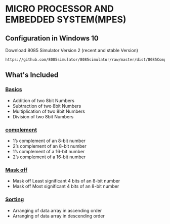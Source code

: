 # MICRO PROCESSOR AND EMBEDDED SYSTEM(MPES)

## Configuration in Windows 10

Download 8085 Simulator Version 2 (recent and stable Version)

```
https://github.com/8085simulator/8085simulator/raw/master/dist/8085Compiler.jar

```

## What's Included

### [Basics](https://github.com/iaman877/AwesomeC/tree/master/Mpes/Basic%208085%20MicroProcessor%20Programs)

- Addition of two 8bit Numbers
- Subtraction of two 8bit Numbers
- Multiplication of two 8bit Numbers
- Division of two 8bit Numbers

### [complement](https://github.com/iaman877/AwesomeC/tree/master/Mpes/complement)

- 1’s complement of an 8-bit number
- 2’s complement of an 8-bit number
- 1’s complement of a 16-bit number
- 2’s complement of a 16-bit number

### [Mask off](https://github.com/iaman877/AwesomeC/tree/master/Mpes/Mask-off)

- Mask off Least significant 4 bits of an 8-bit number
- Mask off Most significant 4 bits of an 8-bit number

### [Sorting](https://github.com/iaman877/AwesomeC/tree/master/Mpes/Soting)

- Arranging of data array in ascending order
- Arranging of data array in descending order
